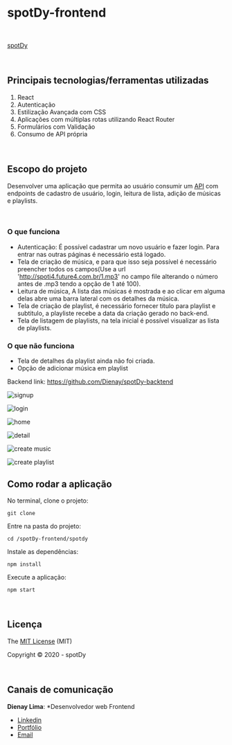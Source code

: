 # spotDy-frontend

<br>

[spotDy](http://spotdy.surge.sh/)

<br>

## Principais tecnologias/ferramentas utilizadas

1. React
2. Autenticação
3. Estilização Avançada com CSS
4. Aplicações com múltiplas rotas utilizando React Router
5. Formulários com Validação
6. Consumo de API própria

<br>

## Escopo do projeto

Desenvolver uma aplicação que permita ao usuário consumir um [API](https://github.com/Dienay/spotDy-backtend) com endpoints de cadastro de usuário, login, leitura de lista, adição de músicas e playlists.

<br>

### O que funciona
- Autenticação: É possível cadastrar um novo usuário e fazer login. Para entrar nas outras páginas é necessário está logado.
- Tela de criação de música, e para que isso seja possível é necessário preencher todos os campos(Use a url 'http://spoti4.future4.com.br/1.mp3' no campo file alterando o número antes de .mp3 tendo a opção de 1 até 100).
- Leitura de música, A lista das músicas é mostrada e ao clicar em alguma delas abre uma barra lateral com os detalhes da música.
- Tela de criação de playlist, é necessário fornecer titulo para playlist e subtitulo, a playliste recebe a data da criação gerado no back-end.
- Tela de listagem de playlists, na tela inicial é possível visualizar as lista de playlists.
### O que não funciona
- Tela de detalhes da playlist ainda não foi criada.
- Opção de adicionar música em playlist

Backend link: https://github.com/Dienay/spotDy-backtend

![signup](https://user-images.githubusercontent.com/2151948/105904609-1e53b180-6000-11eb-9935-350a474aa212.png)

![login](https://user-images.githubusercontent.com/2151948/105904631-23186580-6000-11eb-9a56-9e83ab7a4b79.png)

![home](https://user-images.githubusercontent.com/2151948/105904657-2b70a080-6000-11eb-97ef-491ab3a9f292.png)

![detail](https://user-images.githubusercontent.com/2151948/105904820-6246b680-6000-11eb-8a16-96ec83f171f7.png)

![create music](https://user-images.githubusercontent.com/2151948/105904665-2f9cbe00-6000-11eb-968c-ef4bb84899ec.png)

![create playlist](https://user-images.githubusercontent.com/2151948/105904680-33c8db80-6000-11eb-8fb8-4ff52701790e.png)

## Como rodar a aplicação

No terminal, clone o projeto:
```
git clone 
```

Entre na pasta do projeto:
```
cd /spotDy-frontend/spotdy
```

Instale as dependências:
```
npm install
```

Execute a aplicação:
```
npm start 
```

<br>

## Licença

The [MIT License]() (MIT)

Copyright :copyright: 2020 - spotDy

<br>

## Canais de comunicação

**Dienay Lima**: *Desenvolvedor web Frontend
- [Linkedin](https://www.linkedin.com/in/dienaylima/)
- [Portfólio](https://dienay.github.io/portfolio/)
- [Email](dienaylima@gmail.com)

<br>
